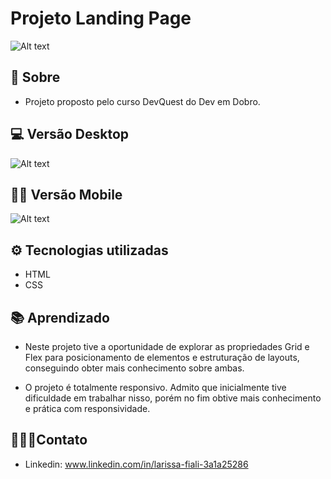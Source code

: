 # Projeto Landing Page

![Alt text](<Foto landing page.png>)

## 📌 Sobre
- Projeto proposto pelo curso DevQuest do Dev em Dobro.

## 💻 Versão Desktop
![Alt text](<Animação landing page.gif>)

## 🤳🏻 Versão Mobile
![Alt text](<Animação landing page 2.gif>)

## ⚙️ Tecnologias utilizadas
-  HTML
- CSS

## 📚 Aprendizado
- Neste projeto tive a oportunidade de explorar as propriedades Grid e Flex para posicionamento de elementos e estruturação de layouts, conseguindo obter mais conhecimento sobre ambas.

- O projeto é totalmente responsivo. Admito que inicialmente tive dificuldade em trabalhar nisso, porém no fim obtive mais conhecimento e prática com responsividade.

## 👩🏻‍💻Contato
-  Linkedin: www.linkedin.com/in/larissa-fiali-3a1a25286
